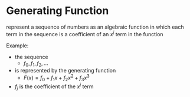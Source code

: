 # Generating Function
represent a sequence of numbers as an algebraic function in which each term in the sequence is a coefficient
of an $`x^{j}`$ term in the function  

Example:  
* the sequence  
  * $`f_{0},f_{1},f_{2},...`$   
* is represented by the generating function  
  * $`F(x) = f_{0} + f_{1}x + f_{2}x^2 + f_{3}x^3`$  
* $`f_{j}`$ is the coefficient of the $`x^j`$ term
